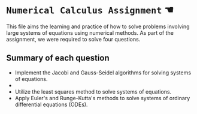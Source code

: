 # `Numerical Calculus Assignment` ☚
This file aims the learning and practice of how to solve problems involving large systems of equations using numerical methods.
As part of the assignment, we were required to solve four questions.

## Summary of each question
* Implement the Jacobi and Gauss-Seidel algorithms for solving systems of equations.
*
* Utilize the least squares method to solve systems of equations.
* Apply Euler's and Runge-Kutta's methods to solve systems of ordinary differential equations (ODEs).
